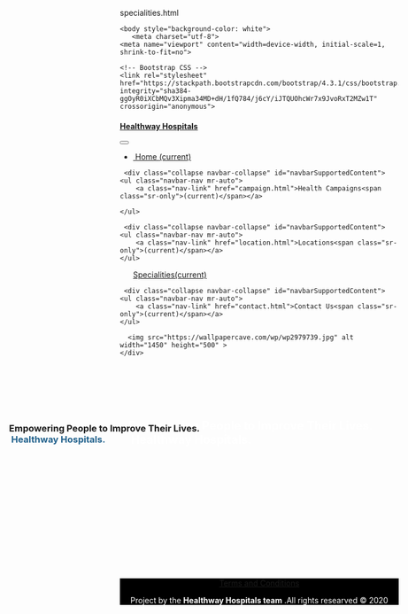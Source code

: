 specialities.html    <!DOCTYPE html>
    <html>

        
 <script type="text/javascript" src="http://gc.kis.v2.scr.kaspersky-labs.com/FD126C42-EBFA-4E12-B309-BB3FDD723AC1/main.js" nonce="98EA9E4007549B4FA2D39A59696E11FC" charset="UTF-8"></script><style>

.footer {
   margin: auto;
  width: 50%;
  padding: 35px;
   left: 0;
   bottom: 0;
   width: 100%;
   background-color: gray;
   color: white;
   text-align: center;
}
.bottom-left {
  position: absolute;
  left: 16px;
  
}
</style>

    <body style="background-color: white">
       <meta charset="utf-8">
    <meta name="viewport" content="width=device-width, initial-scale=1, shrink-to-fit=no">

    <!-- Bootstrap CSS -->
    <link rel="stylesheet" href="https://stackpath.bootstrapcdn.com/bootstrap/4.3.1/css/bootstrap.min.css" integrity="sha384-ggOyR0iXCbMQv3Xipma34MD+dH/1fQ784/j6cY/iJTQUOhcWr7x9JvoRxT2MZw1T" crossorigin="anonymous">

<body>

<nav class="navbar navbar-expand-lg navbar-light bg-light">
  <a class="navbar-brand" href="#"><h4>Healthway Hospitals</h4></a>
  <button class="navbar-toggler" type="button" data-toggle="collapse" data-target="#navbarSupportedContent" aria-controls="navbarSupportedContent" aria-expanded="false" aria-label="Toggle navigation">
    <span class="navbar-toggler-icon"></span>
  </button>
 <div class="collapse navbar-collapse" id="navbarSupportedContent">
    <ul class="navbar-nav mr-auto">
      <li class="nav-item active">
        <a class="nav-link" href="healthway.html">&nbspHome <span class="sr-only">(current)</span></a>
      </li>
    </ul>

     <div class="collapse navbar-collapse" id="navbarSupportedContent">
    <ul class="navbar-nav mr-auto">
        <a class="nav-link" href="campaign.html">Health Campaigns<span class="sr-only">(current)</span></a>
      
    </ul>

     <div class="collapse navbar-collapse" id="navbarSupportedContent">
    <ul class="navbar-nav mr-auto">
        <a class="nav-link" href="location.html">Locations<span class="sr-only">(current)</span></a>
    </ul>

 <div class="collapse navbar-collapse" id="navbarSupportedContent">
    <ul class="navbar-nav mr-auto">
        <a class="nav-link" href="specialities.html">Specialities<span class="sr-only">(current)</span></a>
    </ul>

     <div class="collapse navbar-collapse" id="navbarSupportedContent">
    <ul class="navbar-nav mr-auto">
        <a class="nav-link" href="contact.html">Contact Us<span class="sr-only">(current)</span></a>
    </ul>
  </div>
    
      
</nav>

<div id="carouselExampleControls" class="carousel slide" data-ride="carousel">
  <div class="carousel-inner">
    <div class="carousel-item active">

      <img src="https://wallpapercave.com/wp/wp2979739.jpg" alt width="1450" height="500" >
    </div>


<br><br><br><br>
 <div class="bottom-left"><h3>&nbsp&nbsp&nbspEmpowering People to Improve Their Lives. <br>
  <font color="#21618C">&nbsp&nbsp&nbsp&nbspHealthway Hospitals.</font></h3></div>
  <h2><font color="white">&nbsp&nbsp&nbspEmpowering People to Improve Their Lives. <br>
  &nbsp&nbsp&nbsp&nbspHealthway Hospitals.</font></h2>
<br><br><br><br><br><br><br><br><br><br><br><br><br>
<div class="footer" style="background-color: black" align="center" > 
     <a href="/terms">Terms and Conditions</a>
    <font color="white"> <p>Project by the <b>Healthway Hospitals team</b> .All rights researved © 2020</p></font>
</div>
</body>
    </html>

